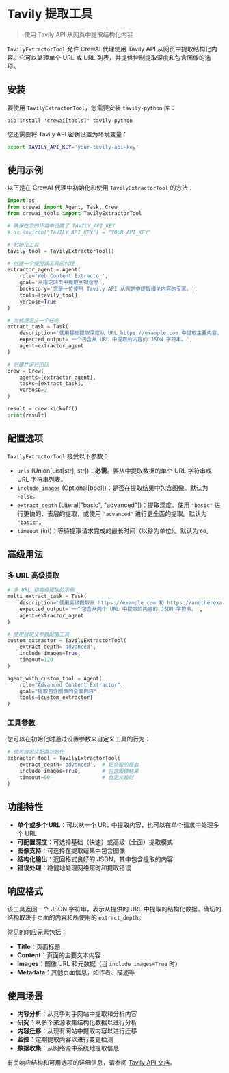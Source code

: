 # Tavily 提取工具

> 使用 Tavily API 从网页中提取结构化内容

`TavilyExtractorTool` 允许 CrewAI 代理使用 Tavily API 从网页中提取结构化内容。它可以处理单个 URL 或 URL 列表，并提供控制提取深度和包含图像的选项。

## 安装

要使用 `TavilyExtractorTool`，您需要安装 `tavily-python` 库：

```shell  theme={null}
pip install 'crewai[tools]' tavily-python
```

您还需要将 Tavily API 密钥设置为环境变量：

```bash  theme={null}
export TAVILY_API_KEY='your-tavily-api-key'
```

## 使用示例

以下是在 CrewAI 代理中初始化和使用 `TavilyExtractorTool` 的方法：

```python  theme={null}
import os
from crewai import Agent, Task, Crew
from crewai_tools import TavilyExtractorTool

# 确保在您的环境中设置了 TAVILY_API_KEY
# os.environ["TAVILY_API_KEY"] = "YOUR_API_KEY"

# 初始化工具
tavily_tool = TavilyExtractorTool()

# 创建一个使用该工具的代理
extractor_agent = Agent(
    role='Web Content Extractor',
    goal='从指定网页中提取关键信息',
    backstory='您是一位使用 Tavily API 从网站中提取相关内容的专家。',
    tools=[tavily_tool],
    verbose=True
)

# 为代理定义一个任务
extract_task = Task(
    description='使用基础提取深度从 URL https://example.com 中提取主要内容。',
    expected_output='一个包含从 URL 中提取的内容的 JSON 字符串。',
    agent=extractor_agent
)

# 创建并运行团队
crew = Crew(
    agents=[extractor_agent],
    tasks=[extract_task],
    verbose=2
)

result = crew.kickoff()
print(result)
```

## 配置选项

`TavilyExtractorTool` 接受以下参数：

* `urls` (Union\[List\[str], str])：**必需**。要从中提取数据的单个 URL 字符串或 URL 字符串列表。
* `include_images` (Optional\[bool])：是否在提取结果中包含图像。默认为 `False`。
* `extract_depth` (Literal\["basic", "advanced"])：提取深度。使用 `"basic"` 进行更快的、表层的提取，或使用 `"advanced"` 进行更全面的提取。默认为 `"basic"`。
* `timeout` (int)：等待提取请求完成的最长时间（以秒为单位）。默认为 `60`。

## 高级用法

### 多 URL 高级提取

```python  theme={null}
# 多 URL 和高级提取的示例
multi_extract_task = Task(
    description='使用高级提取从 https://example.com 和 https://anotherexample.org 中提取内容。',
    expected_output='一个包含从两个 URL 中提取的内容的 JSON 字符串。',
    agent=extractor_agent
)

# 使用自定义参数配置工具
custom_extractor = TavilyExtractorTool(
    extract_depth='advanced',
    include_images=True,
    timeout=120
)

agent_with_custom_tool = Agent(
    role="Advanced Content Extractor",
    goal="提取包含图像的全面内容",
    tools=[custom_extractor]
)
```

### 工具参数

您可以在初始化时通过设置参数来自定义工具的行为：

```python  theme={null}
# 使用自定义配置初始化
extractor_tool = TavilyExtractorTool(
    extract_depth='advanced',  # 更全面的提取
    include_images=True,       # 包含图像结果
    timeout=90                 # 自定义超时
)
```

## 功能特性

* **单个或多个 URL**：可以从一个 URL 中提取内容，也可以在单个请求中处理多个 URL
* **可配置深度**：可选择基础（快速）或高级（全面）提取模式
* **图像支持**：可选择在提取结果中包含图像
* **结构化输出**：返回格式良好的 JSON，其中包含提取的内容
* **错误处理**：稳健地处理网络超时和提取错误

## 响应格式

该工具返回一个 JSON 字符串，表示从提供的 URL 中提取的结构化数据。确切的结构取决于页面的内容和所使用的 `extract_depth`。

常见的响应元素包括：

* **Title**：页面标题
* **Content**：页面的主要文本内容
* **Images**：图像 URL 和元数据（当 `include_images=True` 时）
* **Metadata**：其他页面信息，如作者、描述等

## 使用场景

* **内容分析**：从竞争对手网站中提取和分析内容
* **研究**：从多个来源收集结构化数据以进行分析
* **内容迁移**：从现有网站中提取内容以进行迁移
* **监控**：定期提取内容以进行变更检测
* **数据收集**：从网络源中系统地提取信息

有关响应结构和可用选项的详细信息，请参阅 [Tavily API 文档](https://docs.tavily.com/docs/tavily-api/python-sdk#extract)。